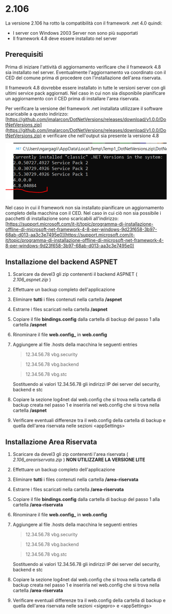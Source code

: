 # 2.106

La versione 2.106 ha rotto la compatibilità con il framework .net 4.0 quindi:

- I server con Windows 2003 Server non sono più supportati
- Il framework 4.8 deve essere installato nel server

## Prerequisiti

Prima di iniziare l'attività di aggiornamento verificare che il framework 4.8 sia installato nel server. Eventualmente l'aggiornamento va coordinato con il CED del comune prima di procedere con l'installazione dell'area riservata.

Il framework 4.8 dovrebbe essere installato in tutte le versioni server con gli ultimi service pack aggiornati. Nel caso in cui non sia disponibile pianificare un aggiornamento con il CED prima di installare l'area riservata.

Per verificare la versione del framework .net installata utilizzare il software scaricabile a questo indirizzo: [https://github.com/jmalarcon/DotNetVersions/releases/download/v1.0.0/DotNetVersions.zip](https://github.com/jmalarcon/DotNetVersions/releases/download/v1.0.0/DotNetVersions.zip) e verificare che nell'output sia presente la versione 4.8

![Output di una macchina con framework 4.8 installato](./images/netversion-output.PNG)

Nel caso in cui il framework non sia installato pianificare un aggiornamento completo della macchina con il CED. Nel caso in cui ciò non sia possibile i pacchetti di installazione sono scaricabili all'indirizzo: [https://support.microsoft.com/it-it/topic/programma-di-installazione-offline-di-microsoft-net-framework-4-8-per-windows-9d23f658-3b97-68ab-d013-aa3c3e7495e0](https://support.microsoft.com/it-it/topic/programma-di-installazione-offline-di-microsoft-net-framework-4-8-per-windows-9d23f658-3b97-68ab-d013-aa3c3e7495e0) 

## Installazione del backend ASPNET

1. Scaricare da devel3 gli zip contenenti il backend ASPNET ( _2.106_aspnet.zip_ )
2. Effettuare un backup completo dell'applicazione
3. Eliminare **tutti** i files contenuti nella cartella **/aspnet**
4. Estrarre i files scaricati nella cartella **/aspnet**
5. Copiare il file **bindings.config** dalla cartella di backup del passo 1 alla cartella **/aspnet**
6. Rinominare il file **web.config_** in **web.config**
7. Aggiungere al file .hosts della macchina le seguenti entries

    > 12.34.56.78		vbg.security

    > 12.34.56.78		vbg.backend

    > 12.34.56.78		vbg.stc

    Sostituendo ai valori 12.34.56.78 gli indirizzi IP dei server del security, backend e stc
    
8. Copiare la sezione log4net dal web.config che si trova nella cartella di backup creata nel passo 1 e inserirla nel web.config che si trova nella cartella **/aspnet**
9. Verificare eventuali differenze tra il web.config della cartella di backup e quella dell'area riservata nelle sezioni  &lt;appSettings&gt;

## Installazione Area Riservata

1. Scaricare da devel3 gli zip contenenti l'area riservata ( _2.106_areariservata.zip_ ) **NON UTILIZZARE LA VERSIONE LITE**
1. Effettuare un backup completo dell'applicazione
1. Eliminare **tutti** i files contenuti nella cartella **/area-riservata**
1. Estrarre i files scaricati nella cartella **/area-riservata**
1. Copiare il file **bindings.config** dalla cartella di backup del passo 1 alla cartella **/area-riservata**
1. Rinominare il file **web.config_** in **web.config**
1. Aggiungere al file .hosts della macchina le seguenti entries

    > 12.34.56.78		vbg.security

    > 12.34.56.78		vbg.backend

    > 12.34.56.78		vbg.stc

    Sostituendo ai valori 12.34.56.78 gli indirizzi IP dei server del security, backend e stc

1. Copiare la sezione log4net dal web.config che si trova nella cartella di backup creata nel passo 1 e inserirla nel web.config che si trova nella cartella **/area-riservata**

1. Verificare eventuali differenze tra il web.config della cartella di backup e quella dell'area riservata nelle sezioni &lt;sigepro&gt; e &lt;appSettings&gt;
